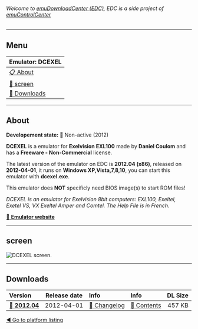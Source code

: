 ###### Welcome to [emuDownloadCenter (EDC)](https://github.com/PhoenixInteractiveNL/emuDownloadCenter/wiki/), EDC is a side project of [emuControlCenter](https://github.com/PhoenixInteractiveNL/emuControlCenter/wiki/)
***
## Menu
| **Emulator: DCEXEL** |
|:---------|
| [:clipboard: About](#about) |
| [:sunrise: screen](#screen) |
| [:floppy_disk: Downloads](#downloads) |
***
## About
**Developement state:** :red_circle: Non-active (2012)

**DCEXEL** is a emulator for **Exelvision EXL100** made by **Daniel Coulom** and has a **Freeware - Non-Commercial** license.

The latest version of the emulator on EDC is **2012.04 (x86)**, released on **2012-04-01**, it runs on **Windows XP,Vista,7,8,10**, you can start this emulator with **dcexel.exe**.

This emulator does **NOT** specificly need BIOS image(s) to start ROM files!

_DCEXEL is an emulator for Exelvision 8bit computers: EXL100, Exeltel, Exetel VS, VX Exeltel Amper and Comtel. The Help File is in French._

[:link: **Emulator website**](http://dcexel.free.fr)
***
## screen
![](https://raw.githubusercontent.com/PhoenixInteractiveNL/emuDownloadCenter/master/hooks/dcexel/emulator_screen_01.jpg "DCEXEL screen.")
***
## Downloads
| Version  | Release date  | Info       | Info       | DL Size    |
|:---------|:-------------:|:-----------|:-----------|-----------:|
| [:floppy_disk: **2012.04**](https://github.com/PhoenixInteractiveNL/edc-repo0003/raw/master/dcexel/2012.04.7z) | 2012-04-01 | [:page_facing_up: Changelog](https://github.com/PhoenixInteractiveNL/edc-repo0003/blob/master/dcexel/2012.04_changelog.txt) | [:mag_right: Contents](https://github.com/PhoenixInteractiveNL/edc-repo0003/blob/master/dcexel/2012.04_contents.txt) | 457 KB |

[:arrow_backward: Go to platform listing](https://github.com/PhoenixInteractiveNL/emuDownloadCenter/wiki/EDC-Platform-List)
